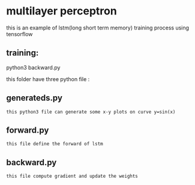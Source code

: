 multilayer perceptron
=====

this is an example of lstm(long short term memory) training process using tensorflow


training:
-----
python3 backward.py

this folder have three python file :

generateds.py
-----

	this python3 file can generate some x-y plots on curve y=sin(x)
forward.py
-----

	this file define the forward of lstm
backward.py
-----

	this file compute gradient and update the weights

